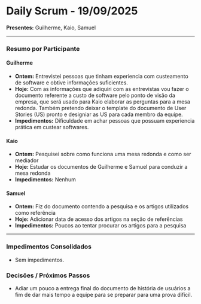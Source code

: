 # Daily Scrum - 19/09/2025

**Presentes:** Guilherme, Kaio, Samuel

---

### Resumo por Participante

#### Guilherme 
* **Ontem:** Entrevistei pessoas que tinham experiencia com custeamento de software e obtive informações suficientes.
* **Hoje:** Com as informações que adiquiri com as entrevistas vou fazer o documento referente a custo de software pelo ponto de visão da empresa, que será usado para Kaio elaborar as perguntas para a mesa redonda. Também pretendo deixar o template do documento de User Stories (US) pronto e designiar as US para cada membro da equipe.
* **Impedimentos:** Dificuldade em achar pessoas que possuam experiencia prática em custear softwares.

#### Kaio
* **Ontem:** Pesquisei sobre como funciona uma mesa redonda e como ser mediador
* **Hoje:** Estudar os documentos de Guilherme e Samuel para conduzir a mesa redonda
* **Impedimentos:** Nenhum

#### Samuel 
* **Ontem:** Fiz do documento contendo a pesquisa e os artigos utilizados como referência
* **Hoje:** Adicionar data de acesso dos artigos na seção de referências
* **Impedimentos:** Poucos ao tentar procurar os artigos para a pesquisa


---

### Impedimentos Consolidados
* Sem impedimentos.

### Decisões / Próximos Passos
* Adiar um pouco a entrega final do documento de história de usuários a fim de dar mais tempo a equipe para se preparar para uma prova difícil.